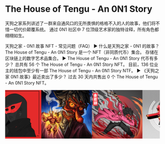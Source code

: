 # The House of Tengu - An 0N1 Story

天狗之家系列讲述了一群来自通风口的无所畏惧的格格不入的人的故事，他们将不惜一切代价颠覆系统。 通过 0N1 社区中 7 位顶级艺术家的独特诠释，所有角色都栩栩如生。

天狗之家 - 0N1 故事 NFT - 常见问题（FAQ）
▶ 什么是天狗之家 - 0N1 的故事？
The House of Tengu - An 0N1 Story 是一个 NFT（非同质代币）集合。 存储在区块链上的数字艺术品集合。
▶ The House of Tengu - An 0N1 Story 代币有多少？
总共有 56 个 The House of Tengu - An 0N1 Story NFT。 目前，136 位业主的钱包中至少有一部 The House of Tengu - An 0N1 Story NTF。
▶ 《天狗之家 0N1 故事》最近卖出了多少？
过去 30 天内共售出 0 个 The House of Tengu - An 0N1 Story NFT。

![nft](微信截图_20220827133309.png)
